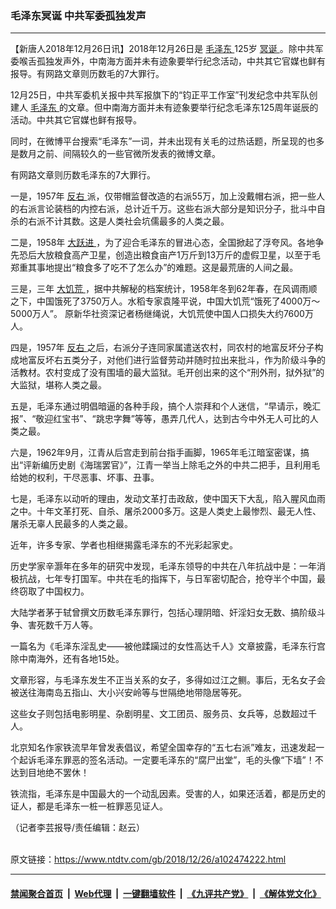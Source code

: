 ### 毛泽东冥诞 中共军委孤独发声
------------------------

<div class="post_content">
 <p>
  【新唐人2018年12月26日讯】2018年12月26日是
  <a href="https://www.ntdtv.com/gb/毛泽东.htm">
   毛泽东
  </a>
  125岁
  <a href="https://www.ntdtv.com/gb/冥诞.htm">
   冥诞
  </a>
  。除中共军委喉舌孤独发声外，中南海方面并未有迹象要举行纪念活动，中共其它官媒也鲜有报导。有网路文章则历数毛的7大罪行。
 </p>
 <p>
  12月25日，中共军委机关报中共军报旗下的“钧正平工作室”刊发纪念中共军队创建人
  <a href="https://www.ntdtv.com/gb/毛泽东.htm">
   毛泽东
  </a>
  的文章。但中南海方面并未有迹象要举行纪念毛泽东125周年诞辰的活动。中共其它官媒也鲜有报导。
 </p>
 <p>
  同时，在微博平台搜索“毛泽东”一词，并未出现有关毛的过热话题，所呈现的也多是数月之前、间隔较久的一些官微所发表的微博文章。
 </p>
 <p>
  有网路文章则历数毛泽东的7大罪行。
 </p>
 <p>
  一是，1957年
  <a href="https://www.ntdtv.com/gb/反右.htm">
   反右
  </a>
  派，仅带帽监督改造的右派55万，加上没戴帽右派，把一些人的右派言论装档的内控右派，总计近千万。这些右派大部分是知识分子，批斗中自杀的右派不计其数。这是人类社会坑儒最多的人类之最。
 </p>
 <p>
  二是，1958年
  <a href="https://www.ntdtv.com/gb/大跃进.htm">
   大跃进
  </a>
  ，为了迎合毛泽东的冒进心态，全国掀起了浮夸风。各地争先恐后大放粮食高产卫星，创造出粮食亩产1万斤到13万斤的虚假卫星，以至于毛郑重其事地提出“粮食多了吃不了怎么办”的难题。这是最荒唐的人间之最。
 </p>
 <p>
  三是，三年
  <a href="https://www.ntdtv.com/gb/大饥荒.htm">
   大饥荒
  </a>
  ，据中共解秘的档案统计，1958年冬到62年春，在风调雨顺之下，中国饿死了3750万人。水稻专家袁隆平说，中国大饥荒“饿死了4000万～5000万人”。 原新华社资深记者杨继绳说，大饥荒使中国人口损失大约7600万人。
 </p>
 <p>
  四是，1957年
  <a href="https://www.ntdtv.com/gb/反右.htm">
   反右
  </a>
  之后，右派分子连同家属遣送农村，同农村的地富反坏分子构成地富反坏右五类分子，对他们进行监督劳动并随时拉出来批斗，作为阶级斗争的活教材。农村变成了没有围墙的最大监狱。毛开创出来的这个“刑外刑，狱外狱”的大监狱，堪称人类之最。
 </p>
 <p>
  五是，毛泽东通过明倡暗逼的各种手段，搞个人崇拜和个人迷信，“早请示，晚汇报”、“敬迎红宝书”、“跳忠字舞”等等，愚弄几代人，达到古今中外无人可比的人类之最。
 </p>
 <p>
  六是，1962年9月，江青从后宫走到前台指手画脚，1965年毛江暗室密谋，搞出“评新编历史剧《海瑞罢官》”，江青一举当上除毛之外的中共二把手，且利用毛给她的权利，干尽恶事、坏事、丑事。
 </p>
 <p>
  七是，毛泽东以动听的理由，发动文革打击政敌，使中国天下大乱，陷入腥风血雨之中。十年文革打死、自杀、屠杀2000多万。这是人类史上最惨烈、最无人性、屠杀无辜人民最多的人类之最。
 </p>
 <p>
  近年，许多专家、学者也相继揭露毛泽东的不光彩起家史。
 </p>
 <p>
  历史学家辛灏年在多年的研究中发现，毛泽东领导的中共在八年抗战中是：一年消极抗战，七年专打国军。中共在毛的指挥下，与日军密切配合，抢夺半个中国，最终窃取了中国权力。
 </p>
 <p>
  大陆学者茅于轼曾撰文历数毛泽东罪行，包括心理阴暗、奸淫妇女无数、搞阶级斗争、害死数千万人等。
 </p>
 <p>
  一篇名为《毛泽东淫乱史——被他蹂躏过的女性高达千人》文章披露，毛泽东行宫除中南海外，还有各地15处。
 </p>
 <p>
  文章形容，与毛泽东发生不正当关系的女子，多得如过江之鲗。事后，无名女子会被送往海南岛五指山、大小兴安岭等与世隔绝地带隐居等死。
 </p>
 <p>
  这些女子则包括电影明星、杂剧明星、文工团员、服务员、女兵等，总数超过千人。
 </p>
 <p>
  北京知名作家铁流早年曾发表倡议，希望全国幸存的“五七右派”难友，迅速发起一个起诉毛泽东罪恶的签名活动。一定要毛泽东的“腐尸出堂”，毛的头像“下墙”！不达到目地绝不罢休！
 </p>
 <p>
  铁流指，毛泽东是中国最大的一个动乱因素。受害的人，如果还活着，都是历史的证人，都是毛泽东一桩一桩罪恶见证人。
 </p>
 <p>
  （记者李芸报导/责任编辑：赵云）
 </p>
 <div class="single_ad">
 </div>
</div>

<br/>原文链接：https://www.ntdtv.com/gb/2018/12/26/a102474222.html


------------------------
#### [禁闻聚合首页](https://github.com/gfw-breaker/banned-news/blob/master/README.md) &nbsp;|&nbsp; [Web代理](https://github.com/gfw-breaker/open-proxy/blob/master/README.md) &nbsp;|&nbsp; [一键翻墙软件](https://github.com/gfw-breaker/nogfw/blob/master/README.md) &nbsp;|&nbsp; [《九评共产党》](https://github.com/gfw-breaker/9ping.md/blob/master/README.md#九评之一评共产党是什么) &nbsp;|&nbsp; [《解体党文化》](https://github.com/gfw-breaker/jtdwh.md/blob/master/README.md#绪论)